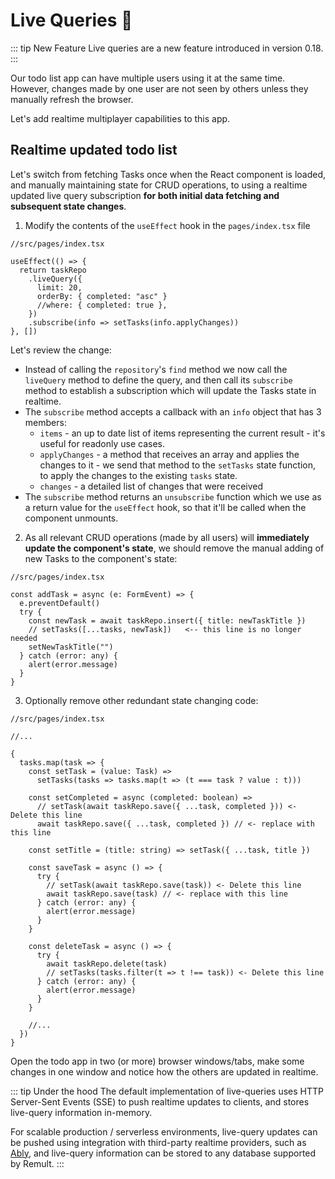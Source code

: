 # Live Queries :rocket:

::: tip New Feature
Live queries are a new feature introduced in version 0.18.
:::

Our todo list app can have multiple users using it at the same time. However, changes made by one user are not seen by others unless they manually refresh the browser.

Let's add realtime multiplayer capabilities to this app.

## Realtime updated todo list

Let's switch from fetching Tasks once when the React component is loaded, and manually maintaining state for CRUD operations, to using a realtime updated live query subscription **for both initial data fetching and subsequent state changes**.

1. Modify the contents of the `useEffect` hook in the `pages/index.tsx` file

```ts{4-5,10}
//src/pages/index.tsx

useEffect(() => {
  return taskRepo
    .liveQuery({
      limit: 20,
      orderBy: { completed: "asc" }
      //where: { completed: true },
    })
    .subscribe(info => setTasks(info.applyChanges))
}, [])
```

Let's review the change:

- Instead of calling the `repository`'s `find` method we now call the `liveQuery` method to define the query, and then call its `subscribe` method to establish a subscription which will update the Tasks state in realtime.
- The `subscribe` method accepts a callback with an `info` object that has 3 members:
  - `items` - an up to date list of items representing the current result - it's useful for readonly use cases.
  - `applyChanges` - a method that receives an array and applies the changes to it - we send that method to the `setTasks` state function, to apply the changes to the existing `tasks` state.
  - `changes` - a detailed list of changes that were received
- The `subscribe` method returns an `unsubscribe` function which we use as a return value for the `useEffect` hook, so that it'll be called when the component unmounts.

2. As all relevant CRUD operations (made by all users) will **immediately update the component's state**, we should remove the manual adding of new Tasks to the component's state:

```ts{7}
//src/pages/index.tsx

const addTask = async (e: FormEvent) => {
  e.preventDefault()
  try {
    const newTask = await taskRepo.insert({ title: newTaskTitle })
    // setTasks([...tasks, newTask])   <-- this line is no longer needed
    setNewTaskTitle("")
  } catch (error: any) {
    alert(error.message)
  }
}
```

3. Optionally remove other redundant state changing code:

```tsx{11-12,18-19,28}
//src/pages/index.tsx

//...

{
  tasks.map(task => {
    const setTask = (value: Task) =>
      setTasks(tasks => tasks.map(t => (t === task ? value : t)))

    const setCompleted = async (completed: boolean) =>
      // setTask(await taskRepo.save({ ...task, completed })) <- Delete this line
      await taskRepo.save({ ...task, completed }) // <- replace with this line

    const setTitle = (title: string) => setTask({ ...task, title })

    const saveTask = async () => {
      try {
        // setTask(await taskRepo.save(task)) <- Delete this line
        await taskRepo.save(task) // <- replace with this line
      } catch (error: any) {
        alert(error.message)
      }
    }

    const deleteTask = async () => {
      try {
        await taskRepo.delete(task)
        // setTasks(tasks.filter(t => t !== task)) <- Delete this line
      } catch (error: any) {
        alert(error.message)
      }
    }

    //...
  })
}
```

Open the todo app in two (or more) browser windows/tabs, make some changes in one window and notice how the others are updated in realtime.

::: tip Under the hood
The default implementation of live-queries uses HTTP Server-Sent Events (SSE) to push realtime updates to clients, and stores live-query information in-memory.

For scalable production / serverless environments, live-query updates can be pushed using integration with third-party realtime providers, such as [Ably](https://ably.com/), and live-query information can be stored to any database supported by Remult.
:::
